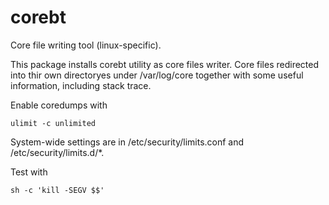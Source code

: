 corebt
======

Core file writing tool (linux-specific).

This package installs corebt utility as core files writer.
Core files redirected into thir own directoryes under /var/log/core together
with some useful information, including stack trace.

Enable coredumps with

    ulimit -c unlimited

System-wide settings are in /etc/security/limits.conf and /etc/security/limits.d/*.

Test with

    sh -c 'kill -SEGV $$'


